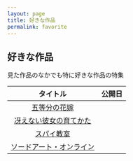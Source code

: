 ```yaml
---
layout: page
title: 好きな作品
permalink: favorite
---
```


## 好きな作品

見た作品のなかでも特に好きな作品の特集

|タイトル|公開日|
|:-:|:-:|
|[五等分の花嫁](./gotobun)||
|[冴えない彼女の育てかた](./favorite/saekano)||
|[スパイ教室](./spyroom)||
|[ソードアート・オンライン](./sao/sao.html)||
